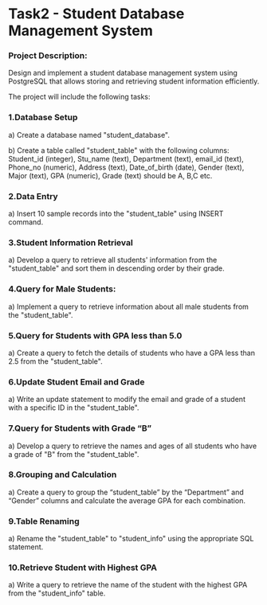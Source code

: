 # Task2 - Student Database Management System

### Project Description:
Design and implement a student database management system using PostgreSQL
that allows storing and retrieving student information efficiently.

The project will include the following tasks:

### 1.Database Setup
a) Create a database named "student_database".

b) Create a table called "student_table" with the following columns: Student_id (integer),
Stu_name (text), Department (text), email_id (text), Phone_no (numeric), Address (text),
Date_of_birth (date), Gender (text), Major (text), GPA (numeric), Grade (text) should be A, B,C
etc.

### 2.Data Entry

a) Insert 10 sample records into the "student_table" using INSERT command.

### 3.Student Information Retrieval
a) Develop a query to retrieve all students' information from the "student_table" and sort them in
descending order by their grade.

### 4.Query for Male Students:
a) Implement a query to retrieve information about all male students from the "student_table".

### 5.Query for Students with GPA less than 5.0
a) Create a query to fetch the details of students who have a GPA less than 2.5 from the
"student_table".

### 6.Update Student Email and Grade
a) Write an update statement to modify the email and grade of a student with a specific ID in the
"student_table".

### 7.Query for Students with Grade “B”
a) Develop a query to retrieve the names and ages of all students who have a grade of "B" from
the "student_table".

### 8.Grouping and Calculation
a) Create a query to group the “student_table” by the “Department” and “Gender” columns and
calculate the average GPA for each combination.

### 9.Table Renaming
a) Rename the "student_table" to "student_info" using the appropriate SQL statement.

### 10.Retrieve Student with Highest GPA
a) Write a query to retrieve the name of the student with the highest GPA from the
"student_info" table.
